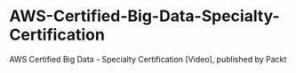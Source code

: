 


# AWS-Certified-Big-Data-Specialty-Certification
 AWS Certified Big Data - Specialty Certification [Video], published by Packt
